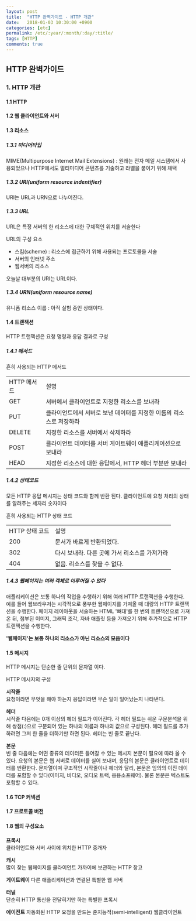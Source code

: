```yaml
---
layout: post
title:  "HTTP 완벽가이드 - HTTP 개관"
date:   2018-01-03 10:30:00 +0900
categories: [etc]
permalink: /etc/:year/:month/:day/:title/
tags: [HTTP]    
comments: true
---
```

## HTTP 완벽가이드  
### 1. HTTP 개관  
#### 1.1 HTTP   
#### 1.2 웹 클라이언트와 서버  
#### 1.3 리소스  
##### 1.3.1 미디어타입  
MIME(Multipurpose Internet Mail Extensions) : 원래는 전자 메일 시스템에서 사용되었으나 HTTP에서도 멀티미디어 콘텐츠를 기술하고 라벨을 붙이기 위해 채택    
##### 1.3.2 URI(uniform resource indentifier)  
URI는 URL과 URN으로 나누어진다. 
##### 1.3.3 URL  
URL은 특정 서버의 한 리소스에 대한 구체적인 위치를 서술한다  

URL의 구성 요소  
- 스킴(scheme) : 리소스에 접근하기 위해 사용되는 프로토콜을 서술  
- 서버의 인터넷 주소  
- 웹서버의 리소스  

오늘날 대부분의 URI는 URL이다.  

##### 1.3.4 URN(uniform resource name)  
유니폼 리소스 이름 : 아직 실험 중인 상태이다.  

#### 1.4 트랜잭션  
HTTP 트랜잭션은 요청 명령과 응답 결과로 구성

##### 1.4.1 메서드  
흔히 사용되는 HTTP 메서드
<table>
<tr>
<td> HTTP 메서드 </td> <td> 설명 </td>
</tr>
<tr>
<td> GET </td> <td> 서버에서 클라이언트로 지정한 리소스를 보내라 </td>
</tr>
<tr>
<td> PUT </td> <td> 클라이언트에서 서버로 보낸 데이터를 지정한 이름의 리소스로 저장하라 </td>
</tr>
<tr>
<td> DELETE </td> <td> 지정한 리소스를 서버에서 삭제하라 </td>
</tr>
<tr>
<td> POST </td> <td> 클라이언트 데이터를 서버 게이트웨이 애플리케이션으로 보내라 </td>
</tr>
<tr>
<td> HEAD </td> <td> 지정한 리소스에 대한 응답에서, HTTP 헤더 부분만 보내라 </td>
</tr>
</table>

##### 1.4.2 상태코드  
모든 HTTP 응답 메시지는 상태 코드와 함께 반환 된다. 클라이언트에 요청 처리의 상태를 알려주는 세자리 숫자이다  

흔히 사용되는 HTTP 상태 코드
<table>
<tr>
<td> HTTP 상태 코드 </td> <td> 설명 </td>
</tr>
<tr>
<td> 200 </td> <td> 문서가 바르게 반환되었다. </td>
</tr>
<tr>
<td> 302 </td> <td> 다시 보내라. 다른 곳에 가서 리소스를 가져가라 </td>
</tr>
<tr>
<td> 404 </td> <td> 없음. 리소스를 찾을 수 없다. </td>
</tr>
</table>

##### 1.4.3 웹페이지는 여러 객체로 이루어질 수 있다  
애플리케이션은 보통 하나의 작업을 수행하기 위해 여러 HTTP 트랜잭션을 수행한다. 예를 들어 웹브라우저는 시각적으로 풍부한 웹페이지를 가져올 때 대량의 HTTP 트랜잭션을 수행한다. 페이지 레이아웃을 서술하는 HTML '뼈대'를 한 번의 트랜잭션으로 가져온 뒤, 첨부된 이미지, 그래픽 조각, 자바 애플릿 등을 가져오기 위해 추가적으로 HTTP 트랜잭션을 수행한다.  

**'웹페이지'는 보통 하나의 리소스가 아닌 리소스의 모음이다**  

#### 1.5 메시지  
HTTP 메시지는 단순한 줄 단위의 문자열 이다.  

HTTP 메시지의 구성  

**시작줄**  
요청이라면 무엇을 해야 하는지 응답이라면 무슨 일이 일어났는지 나타낸다.  

**헤더**  
시작줄 다음에는 0개 이상의 헤더 필드가 이어진다. 각 헤더 필드는 쉬운 구문분석을 위해 쌍점(:)으로 구분되어 있는 하나의 이름과 하나의 값으로 구성된다. 헤더 필드를 추가하려면 그저 한 줄을 더하기만 하면 된다. 헤더는 빈 줄로 끝난다.  

**본문**  
빈 줄 다음에는 어떤 종류의 데이터든 들어갈 수 있는 메시지 본문이 필요에 따라 올 수 있다. 요청의 본문은 웹 서버로 데이터를 실어 보내며, 응답의 본문은 클라이언트로 데이터를 반환한다. 문자열이며 구조적인 시작줄이나 헤더와 달리, 본문은 임의의 이진 데이터를 포함할 수 있다(이미지, 비디오, 오디오 트랙, 응용소프웨어). 물론 본문은 텍스트도 포함할 수 있다.  

#### 1.6 TCP 커넥션  
#### 1.7 프로토콜 버전
#### 1.8 웹의 구성요소
**프록시**  
클라이언트와 서버 사이에 위치한 HTTP 중개자  

**캐시**  
많이 찾는 웹페이지를 클라이언트 가까이에 보관하는 HTTP 창고  

**게이트웨이** 
다른 애플리케이션과 연결된 특별한 웹 서버  

**터널**  
단순히 HTTP 통신을 전달히기만 하는 특별한 프록시  

**에이전트**
자동화된 HTTP 요청을 만드는 준지능적(semi-intelligent) 웹클라이언트  
